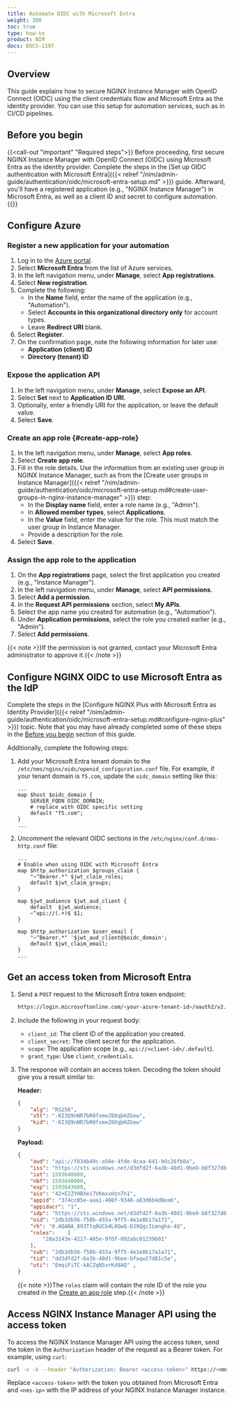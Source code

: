```yaml
---
title: Automate OIDC with Microsoft Entra
weight: 300
toc: true
type: how-to
product: NIM
docs: DOCS-1197
---
```


## Overview

This guide explains how to secure NGINX Instance Manager with OpenID Connect (OIDC) using the client credentials flow and Microsoft Entra as the identity provider. You can use this setup for automation services, such as in CI/CD pipelines.

## Before you begin

{{<call-out "important" "Required steps">}}
Before proceeding, first secure NGINX Instance Manager with OpenID Connect (OIDC) using Microsoft Entra as the identity provider. Complete the steps in the [Set up OIDC authentication with Microsoft Entra]({{< relref "/nim/admin-guide/authentication/oidc/microsoft-entra-setup.md" >}}) guide. Afterward, you'll have a registered application (e.g., "NGINX Instance Manager") in Microsoft Entra, as well as a client ID and secret to configure automation.
{{</call-out>}}

## Configure Azure

### Register a new application for your automation

1. Log in to the [Azure portal](https://portal.azure.com/#home).
2. Select **Microsoft Entra** from the list of Azure services.
3. In the left navigation menu, under **Manage**, select **App registrations**.
4. Select **New registration**.
5. Complete the following:
   - In the **Name** field, enter the name of the application (e.g., "Automation").
   - Select **Accounts in this organizational directory only** for account types.
   - Leave **Redirect URI** blank.
6. Select **Register**.
7. On the confirmation page, note the following information for later use:
   - **Application (client) ID**
   - **Directory (tenant) ID**

### Expose the application API

1. In the left navigation menu, under **Manage**, select **Expose an API**.
2. Select **Set** next to **Application ID URI**.
3. Optionally, enter a friendly URI for the application, or leave the default value.
4. Select **Save**.

### Create an app role {#create-app-role}

1. In the left navigation menu, under **Manage**, select **App roles**.
2. Select **Create app role**.
3. Fill in the role details. Use the information from an existing user group in NGINX Instance Manager, such as from the [Create user groups in Instance Manager]({{< relref "/nim/admin-guide/authentication/oidc/microsoft-entra-setup.md#create-user-groups-in-nginx-instance-manager" >}}) step:
   - In the **Display name** field, enter a role name (e.g., "Admin").
   - In **Allowed member types**, select **Applications**.
   - In the **Value** field, enter the value for the role. This must match the user group in Instance Manager.
   - Provide a description for the role.
4. Select **Save**.

### Assign the app role to the application

1. On the **App registrations** page, select the first application you created (e.g., "Instance Manager").
2. In the left navigation menu, under **Manage**, select **API permissions**.
3. Select **Add a permission**.
4. In the **Request API permissions** section, select **My APIs**.
5. Select the app name you created for automation (e.g., "Automation").
6. Under **Application permissions**, select the role you created earlier (e.g., "Admin").
7. Select **Add permissions**.

{{< note >}}If the permission is not granted, contact your Microsoft Entra administrator to approve it.{{< /note >}}

## Configure NGINX OIDC to use Microsoft Entra as the IdP

Complete the steps in the [Configure NGINX Plus with Microsoft Entra as Identity Provider]({{< relref "/nim/admin-guide/authentication/oidc/microsoft-entra-setup.md#configure-nginx-plus" >}}) topic. Note that you may have already completed some of these steps in the [Before you begin](#before-you-begin) section of this guide.

Additionally, complete the following steps:

1. Add your Microsoft Entra tenant domain to the `/etc/nms/nginx/oidc/openid_configuration.conf` file. For example, if your tenant domain is `f5.com`, update the `oidc_domain` setting like this:

    ```nginx
    ...
    map $host $oidc_domain {
        SERVER_FQDN OIDC_DOMAIN;
        # replace with OIDC specific setting
        default "f5.com";
    }
    ...
    ```

2. Uncomment the relevant OIDC sections in the `/etc/nginx/conf.d/nms-http.conf` file:

    ```nginx
    ...
    # Enable when using OIDC with Microsoft Entra
    map $http_authorization $groups_claim {
        "~^Bearer.*" $jwt_claim_roles;
        default $jwt_claim_groups;
    }

    map $jwt_audience $jwt_aud_client {
        default  $jwt_audience;
        ~^api://(.+)$ $1;
    }

    map $http_authorization $user_email {
        "~^Bearer.*" '$jwt_aud_client@$oidc_domain';
        default $jwt_claim_email;
    }
    ...
    ```

## Get an access token from Microsoft Entra

1. Send a `POST` request to the Microsoft Entra token endpoint:

    ```bash
    https://login.microsoftonline.com/<your-azure-tenant-id>/oauth2/v2.0/token
    ```

2. Include the following in your request body:
    - `client_id`: The client ID of the application you created.
    - `client_secret`: The client secret for the application.
    - `scope`: The application scope (e.g., `api://<client-id>/.default`).
    - `grant_type`: Use `client_credentials`.

3. The response will contain an access token. Decoding the token should give you a result similar to:

    **Header:**

    ```json
    {
        "alg": "RS256",
        "x5t": "-KI3Q9nNR7bR0fxmeZ0XqbHZGew",
        "kid": "-KI3Q9nNR7bR0fxmeZ0XqbHZGew"
    }
    ```

    **Payload:**

    ```json
    {
        "aud": "api://f834b49c-a56e-4fde-9caa-641-bOc26fb8a",
        "iss": "https://sts.windows.net/d3dfd2f-6a3b-40d1-9beO-b8f327d81c50/",
        "iat": 1593640000,
        "nbf": 1593640000,
        "exp": 1593643600,
        "aio": "42+E2ZYHBXei7VKmxxHzn7h1",
        "appid": "374cc05e-aaa1-408f-9348-a83d6b4d8ea6",
        "appidacr": "1",
        "idp": "https://sts.windows.net/d3dfd2f-6a3b-40d1-9beO-b8f327d81c5/",
        "oid": "2db3db56-f58b-455a-9ff5-4e1e8b17a171",
        "rh": "0.AQABA_893Ttq0UCb4L0QwQ-DJ9QgcILmngha-4Q",
        "roles":    [
            "28a3143e-4217-485e-9fOf-092abc01239b01"
        ],
        "sub": "2db3db56-f58b-455a-9ff5-4e1e8b17a1a71",
        "tid": "dd3dfd2f-6a3b-40d1-9bee-bfaqw27d81c5e",
        "uti": "EmqiFiTC-kACZqN5vrKd8AQ" ,
    }
    ```

    {{< note >}}The `roles` claim will contain the role ID of the role you created in the [Create an app role](#create-app-role) step.{{< /note >}}

## Access NGINX Instance Manager API using the access token

To access the NGINX Instance Manager API using the access token, send the token in the `Authorization` header of the request as a Bearer token. For example, using `curl`:

```bash
curl -v -k --header "Authorization: Bearer <access-token>" https://<nms-ip>/api/platform/v1/userinfo
```

Replace `<access-token>` with the token you obtained from Microsoft Entra and `<nms-ip>` with the IP address of your NGINX Instance Manager instance.
